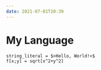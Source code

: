 ```yaml
---
date: 2021-07-01T20:39
---
```


# My Language

```
string_literal = $>Hello, World!<$
f[x;y] = sqrt[x^2+y^2]
```
